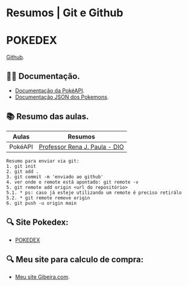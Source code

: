 
# Resumos | Git e Github

# POKEDEX
[Github](www.github.com).

## 🧙‍♂️ Documentação.
- [Documentação da PokéAPI](https://pokeapi.co/).
- [Documentação JSON dos Pokemons](https://pokeapi.co/api/v2/pokemon/1/).

## 📚 Resumo das aulas.

| Aulas | Resumos |
|-------|---------|
|PokéAPI | [Professor Rena J. Paula - DIO](https://github.com/RenanJPaula) |

```
Resumo para enviar via git:
1. git init
2. git add .
3. git commit -m 'enviado ao github'
4. ver onde o remote está apontado: git remote -v
5. git remote add origin <url do repositório>
5.1. * ps: caso já esteje utilizando um remote é preciso retirálo
5.2. * git remote remove origin
6. git push -u origin main

```
## 🔍 Site Pokedex:
- [POKEDEX](https://dadosneurais.github.io/pokedex/)
## 🔍 Meu site para calculo de compra:

- [Meu site Gibeira.com](https://gibeira.com/).
